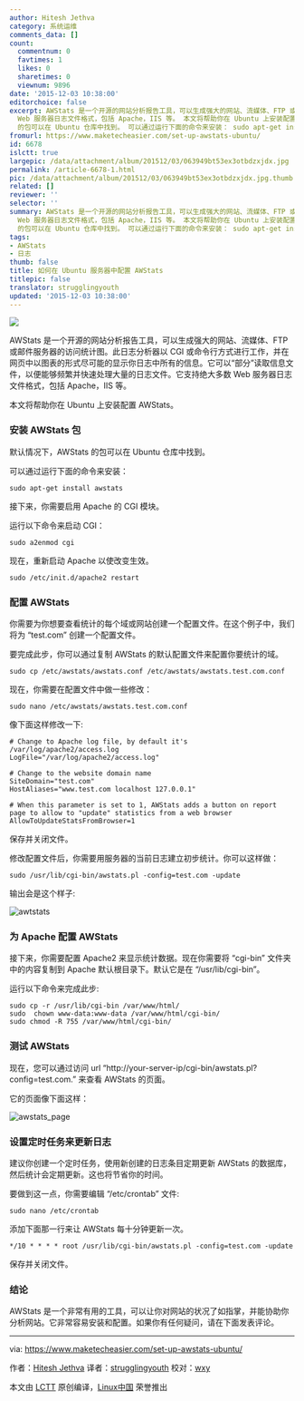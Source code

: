 ```yaml
---
author: Hitesh Jethva
category: 系统运维
comments_data: []
count:
  commentnum: 0
  favtimes: 1
  likes: 0
  sharetimes: 0
  viewnum: 9896
date: '2015-12-03 10:38:00'
editorchoice: false
excerpt: AWStats 是一个开源的网站分析报告工具，可以生成强大的网站、流媒体、FTP 或邮件服务器的访问统计图。此日志分析器以 CGI 或命令行方式进行工作，并在网页中以图表的形式尽可能的显示你日志中所有的信息。它可以部分读取信息文件，以便能够频繁并快速处理大量的日志文件。它支持绝大多数
  Web 服务器日志文件格式，包括 Apache，IIS 等。 本文将帮助你在 Ubuntu 上安装配置 AWStats。 安装 AWStats 包 默认情况下，AWStats
  的包可以在 Ubuntu 仓库中找到。 可以通过运行下面的命令来安装： sudo apt-get install awstats  接下来，你需要
fromurl: https://www.maketecheasier.com/set-up-awstats-ubuntu/
id: 6678
islctt: true
largepic: /data/attachment/album/201512/03/063949bt53ex3otbdzxjdx.jpg
permalink: /article-6678-1.html
pic: /data/attachment/album/201512/03/063949bt53ex3otbdzxjdx.jpg.thumb.jpg
related: []
reviewer: ''
selector: ''
summary: AWStats 是一个开源的网站分析报告工具，可以生成强大的网站、流媒体、FTP 或邮件服务器的访问统计图。此日志分析器以 CGI 或命令行方式进行工作，并在网页中以图表的形式尽可能的显示你日志中所有的信息。它可以部分读取信息文件，以便能够频繁并快速处理大量的日志文件。它支持绝大多数
  Web 服务器日志文件格式，包括 Apache，IIS 等。 本文将帮助你在 Ubuntu 上安装配置 AWStats。 安装 AWStats 包 默认情况下，AWStats
  的包可以在 Ubuntu 仓库中找到。 可以通过运行下面的命令来安装： sudo apt-get install awstats  接下来，你需要
tags:
- AWStats
- 日志
thumb: false
title: 如何在 Ubuntu 服务器中配置 AWStats
titlepic: false
translator: strugglingyouth
updated: '2015-12-03 10:38:00'
---
```


![](/data/attachment/album/201512/03/063949bt53ex3otbdzxjdx.jpg)


AWStats 是一个开源的网站分析报告工具，可以生成强大的网站、流媒体、FTP 或邮件服务器的访问统计图。此日志分析器以 CGI 或命令行方式进行工作，并在网页中以图表的形式尽可能的显示你日志中所有的信息。它可以“部分”读取信息文件，以便能够频繁并快速处理大量的日志文件。它支持绝大多数 Web 服务器日志文件格式，包括 Apache，IIS 等。


本文将帮助你在 Ubuntu 上安装配置 AWStats。


### 安装 AWStats 包


默认情况下，AWStats 的包可以在 Ubuntu 仓库中找到。


可以通过运行下面的命令来安装：



```
sudo apt-get install awstats

```

接下来，你需要启用 Apache 的 CGI 模块。


运行以下命令来启动 CGI：



```
sudo a2enmod cgi

```

现在，重新启动 Apache 以使改变生效。



```
sudo /etc/init.d/apache2 restart

```

### 配置 AWStats


你需要为你想要查看统计的每个域或网站创建一个配置文件。在这个例子中，我们将为 “test.com” 创建一个配置文件。


要完成此步，你可以通过复制 AWStats 的默认配置文件来配置你要统计的域。



```
sudo cp /etc/awstats/awstats.conf /etc/awstats/awstats.test.com.conf

```

现在，你需要在配置文件中做一些修改：



```
sudo nano /etc/awstats/awstats.test.com.conf

```

像下面这样修改一下:



```
# Change to Apache log file, by default it's /var/log/apache2/access.log
LogFile="/var/log/apache2/access.log"

# Change to the website domain name
SiteDomain="test.com"
HostAliases="www.test.com localhost 127.0.0.1"

# When this parameter is set to 1, AWStats adds a button on report page to allow to "update" statistics from a web browser
AllowToUpdateStatsFromBrowser=1

```

保存并关闭文件。


修改配置文件后，你需要用服务器的当前日志建立初步统计。你可以这样做：



```
sudo /usr/lib/cgi-bin/awstats.pl -config=test.com -update

```

输出会是这个样子:


![awtstats](/data/attachment/album/201512/03/063950x1vki1ii21011v45.png)


### 为 Apache 配置 AWStats


接下来，你需要配置 Apache2 来显示统计数据。现在你需要将 “cgi-bin” 文件夹中的内容复制到 Apache 默认根目录下。默认它是在 “/usr/lib/cgi-bin”。


运行以下命令来完成此步:



```
sudo cp -r /usr/lib/cgi-bin /var/www/html/
sudo  chown www-data:www-data /var/www/html/cgi-bin/
sudo chmod -R 755 /var/www/html/cgi-bin/

```

### 测试 AWStats


现在，您可以通过访问 url “http://your-server-ip/cgi-bin/awstats.pl?config=test.com.” 来查看 AWStats 的页面。


它的页面像下面这样：


![awstats_page](/data/attachment/album/201512/03/063950ph7krr1771iwccht.jpg)


### 设置定时任务来更新日志


建议你创建一个定时任务，使用新创建的日志条目定期更新 AWStats 的数据库，然后统计会定期更新。这也将节省你的时间。


要做到这一点，你需要编辑 “/etc/crontab” 文件:



```
sudo nano /etc/crontab

```

添加下面那一行来让 AWStats 每十分钟更新一次。



```
*/10 * * * * root /usr/lib/cgi-bin/awstats.pl -config=test.com -update

```

保存并关闭文件。


### 结论


AWStats 是一个非常有用的工具，可以让你对网站的状况了如指掌，并能协助你分析网站。它非常容易安装和配置。如果你有任何疑问，请在下面发表评论。




---


via: <https://www.maketecheasier.com/set-up-awstats-ubuntu/>


作者：[Hitesh Jethva](https://www.maketecheasier.com/author/hiteshjethva/) 译者：[strugglingyouth](https://github.com/strugglingyouth) 校对：[wxy](https://github.com/wxy)


本文由 [LCTT](https://github.com/LCTT/TranslateProject) 原创编译，[Linux中国](https://linux.cn/) 荣誉推出